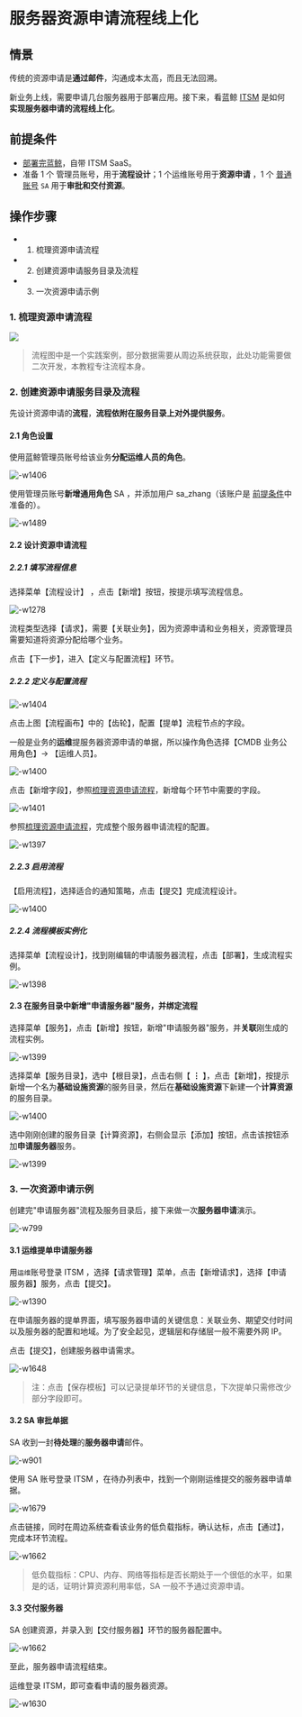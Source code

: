 # 服务器资源申请流程线上化

## 情景
传统的资源申请是**通过邮件**，沟通成本太高，而且无法回溯。

新业务上线，需要申请几台服务器用于部署应用。接下来，看蓝鲸 [ITSM](https://docs.bk.tencent.com/itsm/) 是如何**实现服务器申请的流程线上化**。

## 前提条件
- [部署完蓝鲸](https://docs.bk.tencent.com/bkce_install_guide/)，自带 ITSM SaaS。
- 准备 1 个 管理员账号，用于**流程设计**；1 个运维账号用于**资源申请** ，1 个 [普通账号](https://docs.bk.tencent.com/paas/FunctionIntroduced.html#RoleManagement) `SA` 用于**审批和交付资源**。

## 操作步骤

- 1. 梳理资源申请流程
- 2. 创建资源申请服务目录及流程
- 3. 一次资源申请示例

### 1. 梳理资源申请流程

![](media/15657805498419.jpg)

> 流程图中是一个实践案例，部分数据需要从周边系统获取，此处功能需要做二次开发，本教程专注流程本身。

### 2. 创建资源申请服务目录及流程

先设计资源申请的**流程**，**流程依附在服务目录上对外提供服务**。

#### 2.1 角色设置

使用蓝鲸管理员账号给该业务**分配运维人员的角色**。

![-w1406](media/15657827837142.jpg)

使用管理员账号**新增通用角色** SA ，并添加用户 sa_zhang（该账户是 [前提条件](#Prerequisites)中准备的）。

![-w1489](media/15653338148649.jpg)

#### 2.2 设计资源申请流程

##### 2.2.1 填写流程信息
选择菜单【流程设计】 ，点击【新增】按钮，按提示填写流程信息。

![-w1278](media/15653287159233.jpg)

流程类型选择【请求】，需要【关联业务】，因为资源申请和业务相关，资源管理员需要知道将资源分配给哪个业务。

点击【下一步】，进入【定义与配置流程】环节。

##### 2.2.2 定义与配置流程

![-w1404](media/15657835995889.jpg)

点击上图【流程画布】中的【齿轮】，配置【提单】流程节点的字段。

一般是业务的**运维**提服务器资源申请的单据，所以操作角色选择【CMDB 业务公用角色】-> 【运维人员】。

![-w1400](media/15657837227373.jpg)

点击【新增字段】，参照[梳理资源申请流程](#Design_Process)，新增每个环节中需要的字段。

![-w1401](media/15657838719444.jpg)

参照[梳理资源申请流程](#Design_Process)，完成整个服务器申请流程的配置。

![-w1397](media/15657840311702.jpg)


##### 2.2.3 启用流程

【启用流程】，选择适合的通知策略，点击【提交】完成流程设计。

![-w1400](media/15657840684184.jpg)

##### 2.2.4 流程模板实例化

选择菜单【流程设计】，找到刚编辑的申请服务器流程，点击【部署】，生成流程实例。

![-w1398](media/15657841898867.jpg)

#### 2.3 在服务目录中新增"申请服务器"服务，并绑定流程

选择菜单【服务】，点击【新增】按钮，新增"申请服务器"服务，并**关联**刚生成的流程实例。

![-w1399](media/15657842891310.jpg)

选择菜单【服务目录】，选中【根目录】，点击右侧【 **⋮** 】，点击【新增】，按提示新增一个名为**基础设施资源**的服务目录，然后在**基础设施资源**下新建一个**计算资源**的服务目录。

![-w1400](media/15657845850831.jpg)

选中刚刚创建的服务目录【计算资源】，右侧会显示【添加】按钮，点击该按钮添加**申请服务器**服务。

![-w1399](media/15657846326931.jpg)


### 3. 一次资源申请示例
创建完"申请服务器"流程及服务目录后，接下来做一次**服务器申请**演示。

![-w799](media/15657847596993.jpg)

#### 3.1 运维提单申请服务器

用`运维`账号登录 ITSM ，选择【请求管理】菜单，点击【新增请求】，选择【申请服务器】服务，点击【提交】。

![-w1390](media/15653317491334.jpg)

在申请服务器的提单界面，填写服务器申请的关键信息：关联业务、期望交付时间以及服务器的配置和地域。为了安全起见，逻辑层和存储层一般不需要外网 IP。

点击【提交】，创建服务器申请需求。

![-w1648](media/15657856231015.jpg)

> 注：点击【保存模板】可以记录提单环节的关键信息，下次提单只需修改少部分字段即可。

#### 3.2 SA 审批单据

SA 收到一封**待处理**的**服务器申请**邮件。

![-w901](media/15657858051061.jpg)

使用 SA 账号登录 ITSM ，在待办列表中，找到一个刚刚运维提交的服务器申请单据。

![-w1679](media/15657859619643.jpg)

点击链接，同时在周边系统查看该业务的低负载指标，确认达标，点击【通过】，完成本环节流程。

![-w1662](media/15657862481388.jpg)

> 低负载指标：CPU、内存、网络等指标是否长期处于一个很低的水平，如果是的话，证明计算资源利用率低，SA 一般不予通过资源申请。

#### 3.3 交付服务器

SA 创建资源，并录入到【交付服务器】环节的服务器配置中。

![-w1662](media/15657865788372.jpg)

至此，服务器申请流程结束。

运维登录 ITSM，即可查看申请的服务器资源。

![-w1630](media/15657866472778.jpg)
